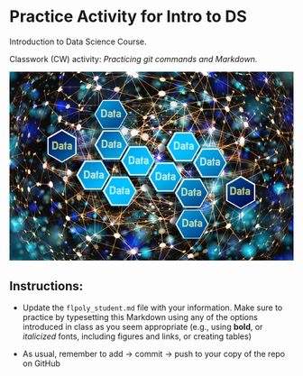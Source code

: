 # Practice Activity for Intro to DS
Introduction to Data Science Course. 

Classwork (CW) activity: _Practicing git commands and Markdown._

![](dataNetwork.jpg)


## Instructions: 

- Update the `flpoly_student.md` file with your information. Make sure to practice by typesetting this Markdown using any of the options introduced in class as you seem appropriate (e.g., using **bold**, or _italicized_ fonts, including figures and links, or creating tables)

- As usual, remember to add -> commit -> push to your copy of the repo on GitHub